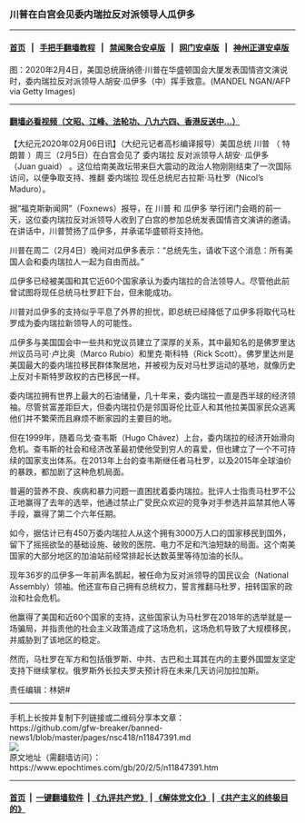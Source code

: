 ### 川普在白宫会见委内瑞拉反对派领导人瓜伊多
------------------------

#### [首页](https://github.com/gfw-breaker/banned-news1/blob/master/README.md) &nbsp;&nbsp;|&nbsp;&nbsp; [手把手翻墙教程](https://github.com/gfw-breaker/guides/wiki) &nbsp;&nbsp;|&nbsp;&nbsp; [禁闻聚合安卓版](https://github.com/gfw-breaker/bn-android) &nbsp;&nbsp;|&nbsp;&nbsp; [网门安卓版](https://github.com/oGate2/oGate) &nbsp;&nbsp;|&nbsp;&nbsp; [神州正道安卓版](https://github.com/SzzdOgate/update) 



<div><img alt="" class="aligncenter wp-post-image" src="https://i.epochtimes.com/assets/uploads/2020/02/GettyImages-1198670790-600x400.jpg"/>
<div class="red16 caption">
 图：2020年2月4日，美国总统唐纳德·川普在华盛顿国会大厦发表国情咨文演说时，委内瑞拉反对派领导人胡安·瓜伊多（中）挥手致意。(MANDEL NGAN/AFP via Getty Images)
</div>
</div><hr/>

#### [翻墙必看视频（文昭、江峰、法轮功、八九六四、香港反送中...）](https://github.com/gfw-breaker/banned-news1/blob/master/pages/link3.md)

<div><p>
 【大纪元2020年02月06日讯】（大纪元记者高杉编译报导）美国总统
 <ok href="https://www.epochtimes.com/gb/tag/%E5%B7%9D%E6%99%AE.html">
  川普
 </ok>
 （
 <ok href="https://www.epochtimes.com/gb/tag/%E7%89%B9%E6%9C%97%E6%99%AE.html">
  特朗普
 </ok>
 ）周三（2月5日）在白宫会见了
 <ok href="https://www.epochtimes.com/gb/tag/%E5%A7%94%E5%86%85%E7%91%9E%E6%8B%89.html">
  委内瑞拉
 </ok>
 反对派领导人胡安·
 <ok href="https://www.epochtimes.com/gb/tag/%E7%93%9C%E4%BC%8A%E5%A4%9A.html">
  瓜伊多
 </ok>
 （Juan guaid） 。这位给南美政坛带来巨大震动的政治人物刚刚结束了一次国际访问，以便争取支持、推翻
 <ok href="https://www.epochtimes.com/gb/tag/%E5%A7%94%E5%86%85%E7%91%9E%E6%8B%89.html">
  委内瑞拉
 </ok>
 现任总统尼古拉斯·马杜罗（Nicol’s Maduro）。
</p>
<p>
 据“福克斯新闻网”（Foxnews）报导，在
 <ok href="https://www.epochtimes.com/gb/tag/%E5%B7%9D%E6%99%AE.html">
  川普
 </ok>
 和
 <ok href="https://www.epochtimes.com/gb/tag/%E7%93%9C%E4%BC%8A%E5%A4%9A.html">
  瓜伊多
 </ok>
 举行闭门会晤的前一天，这位委内瑞拉反对派领导人收到了白宫的参加总统发表国情咨文演讲的邀请。在讲话中，川普赞扬了瓜伊多，并承诺华盛顿将支持他。
</p>
<p>
 川普在周二（2月4日）晚间对瓜伊多表示：“总统先生，请收下这个消息：所有美国人会和委内瑞拉人一起为自由而战。”
</p>
<p>
 瓜伊多已经被美国和其它近60个国家承认为委内瑞拉的合法领导人。尽管他此前曾试图将现任总统马杜罗赶下台，但未能成功。
</p>
<p>
 川普对瓜伊多的支持似乎平息了外界的担忧，即总统已经降低了瓜伊多将取代马杜罗成为委内瑞拉新领导人的可能性。
</p>
<p>
 瓜伊多与美国国会中一些共和党议员建立了深厚的关系，其中最知名的是佛罗里达州议员马可·卢比奥（Marco Rubio）和里克·斯科特（Rick Scott）。佛罗里达州是美国最大的委内瑞拉移民群体聚居地，并被视为反对马杜罗运动的基地，就像历史上反对卡斯特罗政权的古巴移民一样。
</p>
<p>
 委内瑞拉拥有世界上最大的石油储量，几十年来，委内瑞拉一直是西半球的经济领袖。尽管贫富差距巨大，但委内瑞拉仍是邻国哥伦比亚人和其他拉美国家民众逃离他们并不繁荣而且麻烦不断家园的主要目的地。
</p>
<p>
 但在1999年，随着乌戈·查韦斯（Hugo Chávez）上台，委内瑞拉的经济开始滑向危机。查韦斯的社会和经济改革最初使他受到穷人的喜爱，但也建立了一个不可持续的国家支出体系。在2013年上台的查韦斯继任者马杜罗，以及2015年全球油价的暴跌，都加剧了这种危机局面。
</p>
<p>
 普遍的营养不良、疾病和暴力问题一直困扰着委内瑞拉。批评人士指责马杜罗不公正地赢得了去年的选举，他通过禁止广受民众欢迎的竞争对手参选并监禁其他人等手段，赢得了第二个六年任期。
</p>
<p>
 如今，据估计已有450万委内瑞拉人从这个拥有3000万人口的国家移民到国外，留下了摇摇欲坠的基础设施、破败的医院、电力不足和汽油短缺的局面。这个南美国家的大部分地区的加油站前经常排起长达数英里等待加油的长队。
</p>
<p>
 现年36岁的瓜伊多一年前声名鹊起，被任命为反对派领导的国民议会（National Assembly）领袖。他还宣布自己拥有总统权力，誓言推翻马杜罗，扭转国家的政治和社会危机。
</p>
<p>
 他赢得了美国和近60个国家的支持，这些国家认为马杜罗在2018年的选举就是一场骗局，并指责他的社会主义政策造成了这场危机，这场危机导致了大规模移民，并威胁到了该地区的稳定。
</p>
<p>
 然而，马杜罗在军方和包括俄罗斯、中共、古巴和土耳其在内的主要外国盟友坚定支持下继续掌权。俄罗斯外长拉夫罗夫预计将在未来几天访问加拉加斯。
</p>
<p>
 责任编辑：林妍#
</p>
</div>
<hr/>
手机上长按并复制下列链接或二维码分享本文章：<br/>
https://github.com/gfw-breaker/banned-news1/blob/master/pages/nsc418/n11847391.md <br/>
<a href='https://github.com/gfw-breaker/banned-news1/blob/master/pages/nsc418/n11847391.md'><img src='https://github.com/gfw-breaker/banned-news1/blob/master/pages/nsc418/n11847391.md.png'/></a> <br/>
原文地址（需翻墙访问）：https://www.epochtimes.com/gb/20/2/5/n11847391.htm


------------------------
#### [首页](https://github.com/gfw-breaker/banned-news1/blob/master/README.md) &nbsp;|&nbsp; [一键翻墙软件](https://github.com/gfw-breaker/nogfw/blob/master/README.md) &nbsp;| [《九评共产党》](https://github.com/gfw-breaker/9ping.md/blob/master/README.md#九评之一评共产党是什么) | [《解体党文化》](https://github.com/gfw-breaker/jtdwh.md/blob/master/README.md) | [《共产主义的终极目的》](https://github.com/gfw-breaker/gczydzjmd.md/blob/master/README.md)


<img src='http://gfw-breaker.win/banned-news/pages/nsc418/n11847391.md' width='0px' height='0px'/>